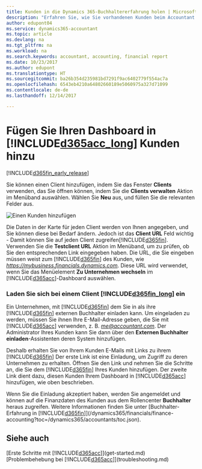```yaml
---
title: Kunden in die Dynamics 365-Buchhaltererfahrung holen | Microsoft Docs
description: "Erfahren Sie, wie Sie vorhandenen Kunden beim Accountant Hub for Dynamics 365 hinzufügen."
author: edupont04
ms.service: dynamics365-accountant
ms.topic: article
ms.devlang: na
ms.tgt_pltfrm: na
ms.workload: na
ms.search.keywords: accountant, accounting, financial report
ms.date: 10/23/2017
ms.author: edupont
ms.translationtype: HT
ms.sourcegitcommit: ba26b354d235981bd7291f9ac6402779f554ac7a
ms.openlocfilehash: 6543eb4210a64802660189e5060975a327d71099
ms.contentlocale: de-de
ms.lasthandoff: 12/14/2017

---
```

# <a name="add-clients-to-your-dashboard-in-included365acclongincludesd365acclongmdmd"></a>Fügen Sie Ihren Dashboard in [!INCLUDE[d365acc_long](includes/d365acc_long_md.md)] Kunden hinzu
[!INCLUDE[d365fin_early_release](includes/d365fin_early_release.md.md)]

Sie können einen Client hinzufügen, indem Sie das Fenster **Clients** verwenden, das Sie öffnen können, indem Sie die **Clients verwalten** Aktion im Menüband auswählen. Wählen Sie **Neu** aus, und füllen Sie die relevanten Felder aus.  

![Einen Kunden hinzufügen](./media/accountant-add-client/manage-client.png)

Die Daten in der Karte für jeden Client werden von Ihnen angegeben, und Sie können diese bei Bedarf ändern. Jedoch ist das **Client URL** Feld wichtig - Damit können Sie auf jeden Client zugreifen[!INCLUDE[d365fin](includes/d365fin_md.md)]. Verwenden Sie die **Testclient URL** Aktion im Menüband, um zu prüfen, ob Sie den entsprechenden Link eingegeben haben. Die URL, die Sie eingeben müssen weist zum [!INCLUDE[d365fin](includes/d365fin_md.md)] des Kunden, wie *https://mybusiness.financials.dynamics.com*. Diese URL wird verwendet, wenn Sie das Menüelement **Zu Unternehmen wechseln** im [!INCLUDE[d365acc](includes/d365acc_md.md)]-Dashboard auswählen.  

### <a name="get-invited-to-a-clients-included365finlongincludesd365finlongmdmd"></a>Laden Sie sich bei einem Client [!INCLUDE[d365fin_long](includes/d365fin_long_md.md)] ein
Ein Unternehmen, mit [!INCLUDE[d365fin](includes/d365fin_md.md)] dem Sie in als ihre [!INCLUDE[d365fin](includes/d365fin_md.md)] externen Buchhalter einladen kann. Um eingeladen zu werden, müssen Sie ihnen Ihre E-Mail-Adresse geben, die Sie mit [!INCLUDE[d365acc](includes/d365acc_md.md)] verwenden, z. B. *me@accountant.com*. Der Administrator Ihres Kunden kann Sie dann über den **Externen Buchhalter einladen**-Assistenten deren System hinzufügen.  

Deshalb erhalten Sie von Ihrem Kunden E-Mails mit Links zu ihrem [!INCLUDE[d365fin](includes/d365fin_md.md)] Der erste Link ist eine Einladung, um Zugriff zu deren Unternehmen zu erhalten. Öffnen Sie den Link und nehmen Sie die Schritte an, die Sie dem [!INCLUDE[d365fin](includes/d365fin_md.md)] Ihres Kunden hinzufügen. Der zweite Link dient dazu, diesen Kunden Ihrem Dashboard in [!INCLUDE[d365acc](includes/d365acc_md.md)] hinzufügen, wie oben beschrieben.  

Wenn Sie die Einladung akzeptiert haben, werden Sie angemeldet und können auf die Finanzdaten des Kunden aus dem Rollencenter **Buchhalter** heraus zugreifen. Weitere Informationen finden Sie unter [Buchhalter-Erfahrung in [!INCLUDE[d365fin](includes/d365fin_md.md)]](/dynamics365/financials/finance-accounting?toc=/dynamics365/accountants/toc.json).  

## <a name="see-also"></a>Siehe auch
[Erste Schritte mit [!INCLUDE[d365acc](includes/d365acc_md.md)]](get-started.md)  
[Problembehebung bei [!INCLUDE[d365acc](includes/d365acc_md.md)]](troubleshooting.md)  

